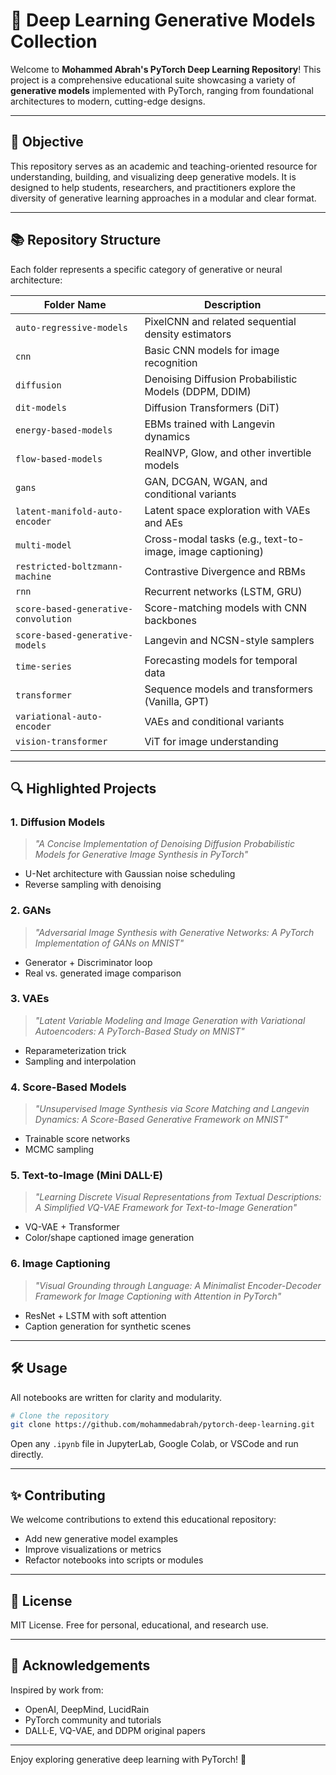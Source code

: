 # 🌊 Deep Learning Generative Models Collection

Welcome to **Mohammed Abrah's PyTorch Deep Learning Repository**! This project is a comprehensive educational suite showcasing a variety of **generative models** implemented with PyTorch, ranging from foundational architectures to modern, cutting-edge designs.

---

## 🎯 Objective

This repository serves as an academic and teaching-oriented resource for understanding, building, and visualizing deep generative models. It is designed to help students, researchers, and practitioners explore the diversity of generative learning approaches in a modular and clear format.

---

## 📚 Repository Structure

Each folder represents a specific category of generative or neural architecture:

| Folder Name                          | Description                                               |
| ------------------------------------ | --------------------------------------------------------- |
| `auto-regressive-models`             | PixelCNN and related sequential density estimators        |
| `cnn`                                | Basic CNN models for image recognition                    |
| `diffusion`                          | Denoising Diffusion Probabilistic Models (DDPM, DDIM)     |
| `dit-models`                         | Diffusion Transformers (DiT)                              |
| `energy-based-models`                | EBMs trained with Langevin dynamics                       |
| `flow-based-models`                  | RealNVP, Glow, and other invertible models                |
| `gans`                               | GAN, DCGAN, WGAN, and conditional variants                |
| `latent-manifold-auto-encoder`       | Latent space exploration with VAEs and AEs                |
| `multi-model`                        | Cross-modal tasks (e.g., text-to-image, image captioning) |
| `restricted-boltzmann-machine`       | Contrastive Divergence and RBMs                           |
| `rnn`                                | Recurrent networks (LSTM, GRU)                            |
| `score-based-generative-convolution` | Score-matching models with CNN backbones                  |
| `score-based-generative-models`      | Langevin and NCSN-style samplers                          |
| `time-series`                        | Forecasting models for temporal data                      |
| `transformer`                        | Sequence models and transformers (Vanilla, GPT)           |
| `variational-auto-encoder`           | VAEs and conditional variants                             |
| `vision-transformer`                 | ViT for image understanding                               |

---

## 🔍 Highlighted Projects

### 1. **Diffusion Models**

> *"A Concise Implementation of Denoising Diffusion Probabilistic Models for Generative Image Synthesis in PyTorch"*

* U-Net architecture with Gaussian noise scheduling
* Reverse sampling with denoising

### 2. **GANs**

> *"Adversarial Image Synthesis with Generative Networks: A PyTorch Implementation of GANs on MNIST"*

* Generator + Discriminator loop
* Real vs. generated image comparison

### 3. **VAEs**

> *"Latent Variable Modeling and Image Generation with Variational Autoencoders: A PyTorch-Based Study on MNIST"*

* Reparameterization trick
* Sampling and interpolation

### 4. **Score-Based Models**

> *"Unsupervised Image Synthesis via Score Matching and Langevin Dynamics: A Score-Based Generative Framework on MNIST"*

* Trainable score networks
* MCMC sampling

### 5. **Text-to-Image (Mini DALL·E)**

> *"Learning Discrete Visual Representations from Textual Descriptions: A Simplified VQ-VAE Framework for Text-to-Image Generation"*

* VQ-VAE + Transformer
* Color/shape captioned image generation

### 6. **Image Captioning**

> *"Visual Grounding through Language: A Minimalist Encoder-Decoder Framework for Image Captioning with Attention in PyTorch"*

* ResNet + LSTM with soft attention
* Caption generation for synthetic scenes

---

## 🛠️ Usage

All notebooks are written for clarity and modularity.

```bash
# Clone the repository
git clone https://github.com/mohammedabrah/pytorch-deep-learning.git
```

Open any `.ipynb` file in JupyterLab, Google Colab, or VSCode and run directly.

---

## ✨ Contributing

We welcome contributions to extend this educational repository:

* Add new generative model examples
* Improve visualizations or metrics
* Refactor notebooks into scripts or modules

---

## 📜 License

MIT License. Free for personal, educational, and research use.

---

## 🙏 Acknowledgements

Inspired by work from:

* OpenAI, DeepMind, LucidRain
* PyTorch community and tutorials
* DALL·E, VQ-VAE, and DDPM original papers

---

Enjoy exploring generative deep learning with PyTorch! 🌊
